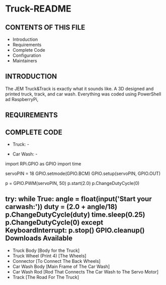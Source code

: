 # Truck-README

CONTENTS OF THIS FILE
---------------------

 * Introduction
 * Requirements
 * Complete Code
 * Configuration
 * Maintainers
 
INTRODUCTION
------------

The JEM Truck&Track is exactly what it sounds like. A 3D designed and printed truck, track, and car wash. Everything was coded using PowerShell ad RaspberryPi, 

REQUIREMENTS
------------



COMPLETE CODE
------------

- Truck: -

- Car Wash: -

import RPi.GPIO as GPIO
import time

servoPIN = 18
GPIO.setmode(GPIO.BCM)
GPIO.setup(servoPIN, GPIO.OUT)

p = GPIO.PWM(servoPIN, 50)
p.start(2.0)
p.ChangeDutyCycle(0)

try:
        while True:
                angle = float(input('Start your carwash:'))
                duty = (2.0 + angle/18)
                p.ChangeDutyCycle(duty)
                time.sleep(0.25)
                p.ChangeDutyCycle(0)
except KeyboardInterrupt:
        p.stop()
        GPIO.cleanup()
Downloads Available
------------
- Truck Body [Body for the Truck]
- Truck Wheel (Print 4) [The Wheels]
- Connector [To Connect The Back Wheels]
- Car Wash Body [Main Frame of The Car Wash]
- Car Wash Rod [Rod That Connects The Car Wash to The Servo Motor]
- Track [The Road For The Truck]
